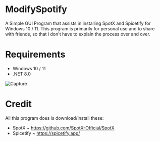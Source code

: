 # ModifySpotify
A Simple GUI Program that assists in installing SpotX and Spicetify for Windows 10 / 11.
This program is primarily for personal use and to share with friends,
so that i don't have to explain the process over and over.

# Requirements
- Windows 10 / 11
- .NET 8.0

![Capture](https://github.com/Spinchies/ModifySpotify/assets/111674229/4d419e44-5b47-4812-9da6-b969aa94bef4)




# Credit
All this program does is download/install these:

- SpotX ~ https://github.com/SpotX-Official/SpotX
- Spicetify ~ https://spicetify.app/
